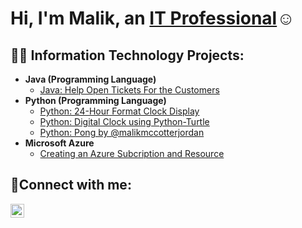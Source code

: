 <h1>Hi, I'm Malik, an <a href="https://www.linkedin.com/in/malik-mccotter-jordan-/">IT Professional</a>☺</h1>

<h2>👨‍💻 Information Technology Projects:</h2>

- <b>Java (Programming Language)</b>
  - [Java: Help Open Tickets For the Customers](https://replit.com/@MalikMcCotter-J/Help-Open-Tickets-For-the-Customers#Main.java)
- <b>Python (Programming Language)</b>
  - [Python: 24-Hour Format Clock Display](https://replit.com/@MalikMcCotter-J/24-Hour-Format-Digital-Clock?v=1)
  - [Python: Digital Clock using Python-Turtle](https://mcmjtech.wordpress.com/2023/05/28/python-project-digital-clock-using-python-turtle/)
  - [Python: Pong by @malikmccotterjordan](https://mcmjtech.wordpress.com/2023/05/23/python-project-pong-by-malikmccotterjordan/)
- <b>Microsoft Azure</b>
  - [Creating an Azure Subcription and Resource](https://mcmjtech.wordpress.com/2024/09/06/microsoft-azure-course-careers-assignment/)
    

<h2>🤳Connect with me:</h2>


[<img align="left" alt="Malik | LinkedIn" width="22px" src="https://cdn.jsdelivr.net/npm/simple-icons@v3/icons/linkedin.svg" />][linkedin]



[twitter]: https://twitter.com/Josh
[instagram]: https://www.instagram.com/Josh
[linkedin]: https://www.linkedin.com/in/malik-mccotter-jordan-/
